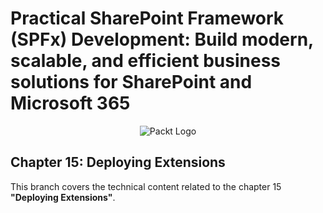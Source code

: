 # Practical SharePoint Framework (SPFx) Development: Build modern, scalable, and efficient business solutions for SharePoint and Microsoft 365

<p align="center">
    <picture>
        <source media="(prefers-color-scheme: dark)" srcset="https://www.packtpub.com/rebuild/build/assets/packt-Dz-8EKdV.svg">
        <source media="(prefers-color-scheme: light)" srcset="https://www.packtpub.com/rebuild/build/assets/packt-Dz-8EKdV.svg"><img alt="Packt Logo" src="https://www.packtpub.com/rebuild/build/assets/packt-Dz-8EKdV.svg"/>
    </picture>
</p>

## Chapter 15: Deploying Extensions

This branch covers the technical content related to the chapter 15 **"Deploying Extensions"**.
